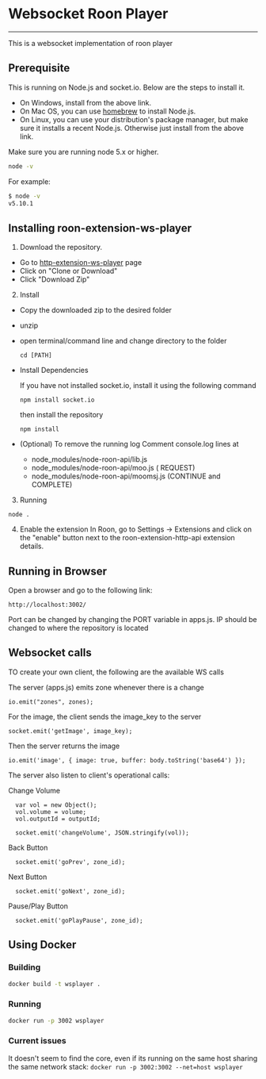 # Websocket Roon Player
---------------------------
This is a websocket implementation of roon player

## Prerequisite

This is running on Node.js and socket.io. Below are the steps to install it.

* On Windows, install from the above link.
* On Mac OS, you can use [homebrew](http://brew.sh) to install Node.js.
* On Linux, you can use your distribution's package manager, but make sure it installs a recent Node.js. Otherwise just install from the above link.

Make sure you are running node 5.x or higher.
```sh
node -v
```

For example:

```sh
$ node -v
v5.10.1
```

## Installing roon-extension-ws-player

1. Download the repository.
* Go to [http-extension-ws-player](https://github.com/st0g1e/roon-extension-ws-player) page
* Click on "Clone or Download"
* Click "Download Zip"

2. Install
* Copy the downloaded zip to the desired folder
* unzip
* open terminal/command line and change directory to the folder
  ```
  cd [PATH]
  ```
* Install Dependencies
  
  If you have not installed socket.io, install it using the following command
  ```
  npm install socket.io
  ```
  
  then install the repository
  
  ```
  npm install
  ```
* (Optional) To remove the running log
  Comment console.log lines at
  - node_modules/node-roon-api/lib.js
  - node_modules/node-roon-api/moo.js ( REQUEST)
  - node_modules/node-roon-api/moomsj.js (CONTINUE and COMPLETE)

3. Running
  ```
  node .
  ```
  
4. Enable the extension
   In Roon, go to Settings -> Extensions and click on the "enable" button next to the roon-extension-http-api extension details.
   
## Running in Browser

Open a browser and go to the following link:
```
http://localhost:3002/
```

Port can be changed by changing the PORT variable in apps.js.
IP should be changed to where the repository is located

## Websocket calls
TO create your own client, the following are the available WS calls

The server (apps.js) emits zone whenever there is a change
```
io.emit("zones", zones);
```

For the image, the client sends the image_key to the server
```
socket.emit('getImage', image_key);
```

Then the server returns the image
```
io.emit('image', { image: true, buffer: body.toString('base64') });
```

The server also listen to client's operational calls:

Change Volume
```
  var vol = new Object();
  vol.volume = volume;
  vol.outputId = outputId;

  socket.emit('changeVolume', JSON.stringify(vol));

```

Back Button
```
  socket.emit('goPrev', zone_id);
```

Next Button
```
  socket.emit('goNext', zone_id);
```

Pause/Play Button
```
  socket.emit('goPlayPause', zone_id);
```

## Using Docker

### Building

```bash
docker build -t wsplayer .
```

### Running

```bash
docker run -p 3002 wsplayer
```

### Current issues
It doesn't seem to find the core, even if its running on the same host sharing the same network stack:
`docker run -p 3002:3002 --net=host wsplayer`

